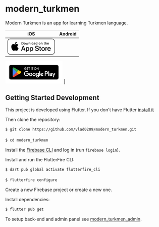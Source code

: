 # modern_turkmen

Modern Turkmen is an app for learning Turkmen language.

| iOS | Android |
|:-:|:-:|
| [<img height='50' alt='Download on the App Store' src='https://raw.githubusercontent.com/vlad0209/modern_turkmen/f5b66a100445b320ee28e6bc87b8bc4eee05fac8/assets/images/App_Store_Badge.svg'>](https://apps.apple.com/us/app/modern-turkmen/id6443850302) |

[<img height='70' alt='Get it on Google Play' src='https://github.com/vlad0209/modern_turkmen/blob/master/assets/images/google-play-badge-en.png?raw=true'>](https://play.google.com/store/apps/details?id=name.vladhomenko.modern_turkmen) |

## Getting Started Development

This project is developed using Flutter. If you don't have Flutter [install it](https://docs.flutter.dev/get-started/install)

Then clone the repository:

```bash
$ git clone https://github.com/vlad0209/modern_turkmen.git

$ cd modern_turkmen
```

Install the [Firebase CLI](https://firebase.google.com/docs/cli?authuser=0&hl=en#install_the_firebase_cli) and log in (run `firebase login`).

Install and run the FlutterFire CLI:

```bash
$ dart pub global activate flutterfire_cli

$ flutterfire configure
```

Create a new Firebase project or create a new one.

Install dependencies:

```bash
$ flutter pub get
```

To setup back-end and admin panel see [modern_turkmen_admin](https://github.com/vlad0209/modern_turkmen_admin).